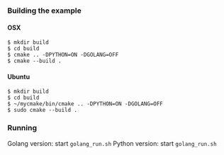 ### Building the example

#### OSX

```text
$ mkdir build
$ cd build
$ cmake .. -DPYTHON=ON -DGOLANG=OFF
$ cmake --build .
```

#### Ubuntu

```text
$ mkdir build
$ cd build
$ ~/mycmake/bin/cmake .. -DPYTHON=ON -DGOLANG=OFF
$ sudo cmake --build .
```

### Running

Golang version: start `golang_run.sh`
Python version: start `golang_run.sh`
